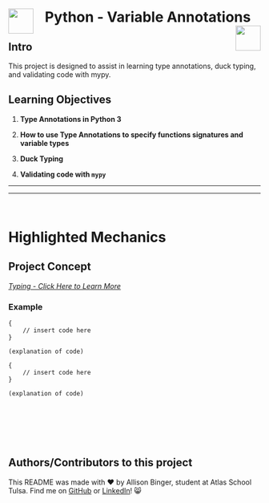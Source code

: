   <h1 align="center">
  <img src="insert-image-url-here" align="left" width="50">
    Python - Variable Annotations
  <img src="insert-image-url-here" align="right" width="50"></h1>


## Intro
This project is designed to assist in learning type annotations, duck typing, and validating code with mypy. 


## Learning Objectives

1. **Type Annotations in Python 3**

2. **How to use Type Annotations to specify functions signatures and variable types**

3. **Duck Typing**

4. **Validating code with `mypy`**
   

---
---
&nbsp;
&nbsp;

# Highlighted Mechanics

## Project Concept
[*Typing - Click Here to Learn More*](https://docs.python.org/3/library/typing.html)

### Example
```
{
	// insert code here
}

(explanation of code)
```
```
{
	// insert code here
}

(explanation of code)
```

&nbsp;
---
&nbsp;

## Authors/Contributors to this project
This README was made with :heart: by Allison Binger, student at Atlas School Tulsa. Find me on [GitHub](https://github.com/allisonabinger) or [LinkedIn](https://linkedin.com/in/allisonbinger)! :smile_cat:
